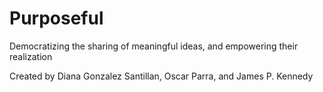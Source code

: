 # Purposeful
Democratizing the sharing of meaningful ideas, and empowering their realization 

Created by Diana Gonzalez Santillan, Oscar Parra, and James P. Kennedy
